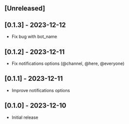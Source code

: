 ## [Unreleased]

## [0.1.3] - 2023-12-12

- Fix bug with bot_name

## [0.1.2] - 2023-12-11

- Fix notifications options (@channel, @here, @everyone)

## [0.1.1] - 2023-12-11

- Improve notifications options

## [0.1.0] - 2023-12-10

- Initial release
